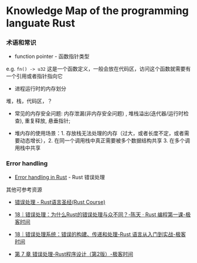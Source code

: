 # Knowledge Map of the programming languate Rust

### 术语和常识

- function pointer - 函数指针类型

e.g. `fn() -> u32` 这是一个函数定义，一般会放在代码区，访问这个函数就需要有一个引用或者指针指向它

- 进程运行时的内存划分

堆，栈，代码区，？

- 常见的内存安全问题: 内存泄漏(非内存安全问题) , 堆栈溢出(迭代器/运行时检查), 重复释放, 悬垂指针;

- 堆内存的使用场景：1. 存放栈无法处理的内存（过大，或者长度不定，或者需要动态增长），2. 在同一个调用栈中真正需要被多个数据结构共享 3. 在多个调用栈中共享

### Error handling

- [Error handling in Rust](error_handling.md) - Rust 错误处理

其他可参考资源

- [错误处理 - Rust语言圣经(Rust Course)](https://course.rs/advance/errors.html)

- [18｜错误处理：为什么Rust的错误处理与众不同？-陈天 · Rust 编程第一课-极客时间](https://time.geekbang.org/column/article/424002)

- [18｜错误处理系统：错误的构建、传递和处理-Rust 语言从入门到实战-极客时间](https://time.geekbang.org/column/article/729009)

- [第 7 章 错误处理-Rust程序设计（第2版）-极客时间](https://time.geekbang.org/column/article/740806)
